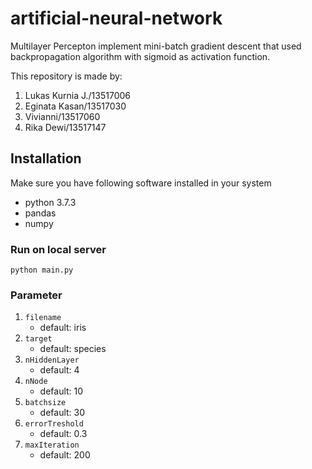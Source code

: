 # artificial-neural-network
Multilayer Percepton implement mini-batch gradient descent that used backpropagation algorithm with sigmoid as activation function.

This repository is made by:
1. Lukas Kurnia J./13517006
2. Eginata Kasan/13517030
3. Vivianni/13517060
4. Rika Dewi/13517147

## Installation
Make sure you have following software installed in your system
* python 3.7.3
* pandas
* numpy

### Run on local server
```
python main.py
```

### Parameter

1. `filename`
    - default: iris
2. `target`
    - default: species
3. `nHiddenLayer`
    - default: 4
4. `nNode`
    - default: 10
5. `batchsize`
    - default: 30
6. `errorTreshold`
    - default: 0.3
7. `maxIteration`
    - default: 200
